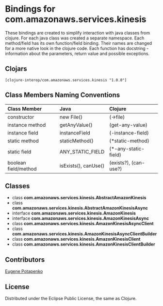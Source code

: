 # Bindings for com.amazonaws.services.kinesis

These bindings are created to simplify interaction with java classes from clojure.
For each java class was created a separate namespace.
Each method/field has its own function/field binding.
Their names are changed for a more native look in the clojure code. Each function has docstring - information about the parameters, return value and possible exceptions.

## Clojars

```
[clojure-interop/com.amazonaws.services.kinesis "1.0.0"]
```

## Class Members Naming Conventions

| Class Member | Java | Clojure |
|:--|:--|:--|
| constructor | new File() | (->file) |
| instance method | getAnyValue() | (get-any-value) |
| instance field | instanceField | (-instance-field) |
| static method | staticMethod() | (*static-method) |
| static field | ANY_STATIC_FIELD | (*-any-static-field) |
| boolean field/method | isExists(), canUse() | (exists?), (can-use?) |

## Classes

- class **com.amazonaws.services.kinesis.AbstractAmazonKinesis**
- class **com.amazonaws.services.kinesis.AbstractAmazonKinesisAsync**
- interface **com.amazonaws.services.kinesis.AmazonKinesis**
- interface **com.amazonaws.services.kinesis.AmazonKinesisAsync**
- class **com.amazonaws.services.kinesis.AmazonKinesisAsyncClient**
- class **com.amazonaws.services.kinesis.AmazonKinesisAsyncClientBuilder**
- class **com.amazonaws.services.kinesis.AmazonKinesisClient**
- class **com.amazonaws.services.kinesis.AmazonKinesisClientBuilder**

## Contributors

[Eugene Potapenko](https://github.com/potapenko/)

## License

Distributed under the Eclipse Public License, the same as Clojure.

